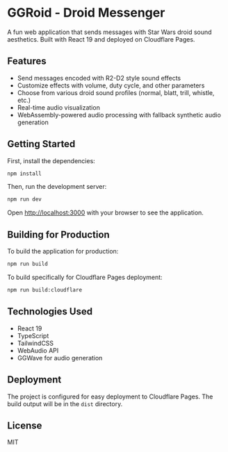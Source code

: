 # GGRoid - Droid Messenger

A fun web application that sends messages with Star Wars droid sound aesthetics. Built with React 19 and deployed on Cloudflare Pages.

## Features

- Send messages encoded with R2-D2 style sound effects
- Customize effects with volume, duty cycle, and other parameters
- Choose from various droid sound profiles (normal, blatt, trill, whistle, etc.)
- Real-time audio visualization
- WebAssembly-powered audio processing with fallback synthetic audio generation

## Getting Started

First, install the dependencies:

```bash
npm install
```

Then, run the development server:

```bash
npm run dev
```

Open [http://localhost:3000](http://localhost:3000) with your browser to see the application.

## Building for Production

To build the application for production:

```bash
npm run build
```

To build specifically for Cloudflare Pages deployment:

```bash
npm run build:cloudflare
```

## Technologies Used

- React 19
- TypeScript
- TailwindCSS
- WebAudio API
- GGWave for audio generation

## Deployment

The project is configured for easy deployment to Cloudflare Pages. The build output will be in the `dist` directory.

## License

MIT
